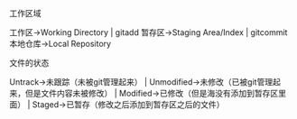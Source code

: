 工作区域

工作区->Working Directory
|  gitadd
暂存区->Staging Area/Index
| gitcommit
本地仓库->Local Repository

文件的状态

Untrack->未跟踪（未被git管理起来）
|
Unmodified->未修改（已被git管理起来，但是文件内容未被修改）
|
Modified->已修改（但是海没有添加到暂存区里面）
|
Staged->已暂存（修改之后添加到暂存区之后的文件）
